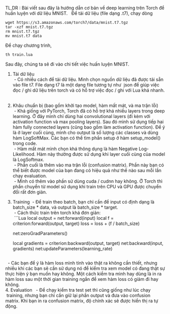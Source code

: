 TL,DR : Bài viết sau đây là hướng dẫn cơ bản về deep learning trên Torch để huấn luyện với dữ liệu MNIST.  
Để tải dữ liệu (file dạng .t7), chạy dòng 
```Shell
wget https://s3.amazonaws.com/torch7/data/mnist.t7.tgz
tar -xzf mnist.t7.tgz
rm mnist.t7.tgz
mv mnist.t7 data
```

Để chạy chương trình, 
```Shell
th train.lua
```
Sau đây, chúng ta sẽ đi vào chi tiết việc huấn luyện MNIST.  

1. Tải dữ liệu  
  - Có nhiều cách để tải dữ liệu. Mình chọn nguồn dữ liệu đã được tải sẵn vào file t7. File dạng t7 là một dạng file tương tự như 
  json để giúp việc đọc / ghi dữ liệu trên torch và có hỗ trợ việc đọc / ghi với Lua khá nhanh.   
  
2. Khâu chuẩn bị (bao gồm khởi tạo model, hàm mất mát, và ma trận lỗi)   
  - Khá giống với PyTorch, Torch đã có hỗ trợ khá nhiều layers trong deep learning. Ở đây mình chỉ dùng hai convolutional layers (đi kèm với activation function và max pooling layers). Sau đó mình sử dụng tiếp hai hàm fully connected layers (cũng bao gồm làm activation function). Để ý là ở layer cuối cùng, mình cho output là số lượng các classes và dùng hàm LogSoftMax. Các bạn có thể tìm phần setup ở hàm setup_model() trong code.   
  - Hàm mất mát mình chọn khá thông dụng là hàm Negative Log-Likelihood. Hàm này thường được sử dụng khi layer cuối cùng của model là LogSoftmax.  
  - Phần cuối là thêm vào ma trận lỗi (confusion matrix). Phần này bạn có thể biết được model của bạn đang có hiệu quả như thế nào sau mỗi lần chạy evaluation.   
  - Mình có thêm vào phần sử dùng cuda / cudnn hay không. Ở Torch thì phần chuyển từ model sử dụng khi train trên CPU và GPU được chuyển đổi rất đơn giản.   
3. Training
  - Để train theo batch, bạn chỉ cần để input có định dạng là batch_size * data, và output là batch_size * target.   
  - Cách thức train trên torch khá đơn giản:   
  ```Lua
      local output = net:forward(input)
      local f = criterion:forward(output, target)
      loss = loss + (f / batch_size)

      net:zeroGradParameters()

      local gradients = criterion:backward(output, target)
      net:backward(input, gradients)
      net:updateParameters(learning_rate)
   ```   
   - Các bạn để ý là hàm loss mình tính vào thật ra không cần thiết, nhưng nhiều khi các bạn sẽ cần sử dụng nó để kiểm tra xem model có đang thật sự thực hiện ý bạn muốn hay không. Một cách kiểm tra mình hay dùng là in ra hàm loss sau một thời gian training ngắn để xem hàm loss có giảm đi hay không.   
4. Evaluation
   - Để chạy kiểm tra test set thì cũng giống như lúc chạy  training, nhưng bạn chỉ cần giữ lại phần output và đưa vào confusion matrix. Khi bạn in ra confusion matrix, độ chính xác sẽ được hiển thị ra tự động.   

